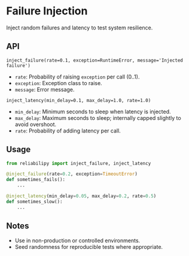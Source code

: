 # Failure Injection

Inject random failures and latency to test system resilience.

## API

`inject_failure(rate=0.1, exception=RuntimeError, message='Injected failure')`

- `rate`: Probability of raising `exception` per call (0..1).
- `exception`: Exception class to raise.
- `message`: Error message.

`inject_latency(min_delay=0.1, max_delay=1.0, rate=1.0)`

- `min_delay`: Minimum seconds to sleep when latency is injected.
- `max_delay`: Maximum seconds to sleep; internally capped slightly to avoid overshoot.
- `rate`: Probability of adding latency per call.

## Usage

```python
from reliabilipy import inject_failure, inject_latency

@inject_failure(rate=0.2, exception=TimeoutError)
def sometimes_fails():
    ...

@inject_latency(min_delay=0.05, max_delay=0.2, rate=0.5)
def sometimes_slow():
    ...
```

## Notes

- Use in non-production or controlled environments.
- Seed randomness for reproducible tests where appropriate.
